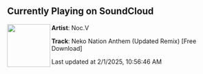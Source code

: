 ## Currently Playing on SoundCloud

[<img align="left" width="100" src="https://i1.sndcdn.com/artworks-000064624975-qgebxn-t500x500.jpg">](https://soundcloud.com/nocv/neko-nation-anthem-2013-remix)

**Artist**: Noc.V 

**Track**: Neko Nation Anthem (Updated Remix) [Free Download]

Last updated at 2/1/2025, 10:56:46 AM
